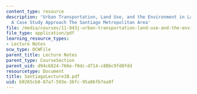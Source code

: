 ```yaml
---
content_type: resource
description: 'Urban Transportation, Land Use, and the Environment in Latin America:
  A Case Study Approach The Santiago Metropolitan Area'
file: /media/courses/11-943j-urban-transportation-land-use-and-the-environment-spring-2002/b9265cb887a7593e36fc95a86fb7ea8f_SantiagoLecture1B.pdf
file_type: application/pdf
learning_resource_types:
- Lecture Notes
ocw_type: OCWFile
parent_title: Lecture Notes
parent_type: CourseSection
parent_uid: d94c6824-766e-f0dc-d714-c88bc9fd0fdd
resourcetype: Document
title: SantiagoLecture1B.pdf
uid: b9265cb8-87a7-593e-36fc-95a86fb7ea8f
---
```

